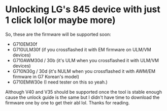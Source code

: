 # Unlocking LG's 845 device with just 1 click lol(or maybe more)

So, these are the firmware will be supported soon:
* G710EM30f
* G710ULM30f (if you crossflashed it with EM firmware on ULM/VM devices)
* G710AWM30d / 30b (it's ULM when you crossflashed it with ULM/VM devices)
* G710N30g / 30d (it's NULM when you crossflashed it with AWM/EM firmware in G7 Korean's model)
* G710EMW30e (I need tester on this so yeah.)


Although V40 and V35 should be supported once the tool is stable enough cause the unlock guide is the same but I didn't have time to download the firmware one by one to get their abl lol. Thanks for reading.

